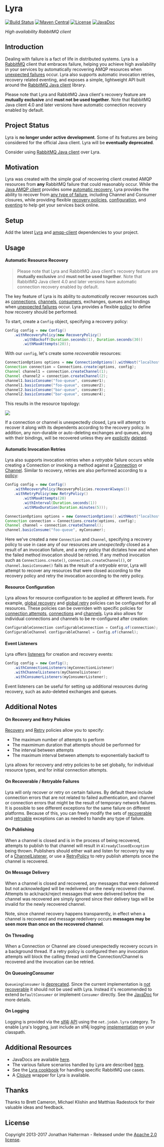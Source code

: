 # Lyra
[![Build Status](https://travis-ci.org/jhalterman/lyra.svg)](https://travis-ci.org/jhalterman/lyra)
[![Maven Central](https://maven-badges.herokuapp.com/maven-central/net.jodah/lyra/badge.svg)][maven] 
[![License](http://img.shields.io/:license-apache-brightgreen.svg)](http://www.apache.org/licenses/LICENSE-2.0.html)
[![JavaDoc](http://javadoc-badge.appspot.com/net.jodah/lyra.svg?label=javadoc)](https://jodah.net/lyra/javadoc)

*High availability RabbitMQ client*

## Introduction

Dealing with failure is a fact of life in distributed systems. Lyra is a [RabbitMQ](http://www.rabbitmq.com/) client that embraces failure, helping you achieve high availability in your services by automatically recovering AMQP resources when [unexpected failures][failure-scenarios] occur. Lyra also supports automatic invocation retries, recovery related eventing, and exposes a simple, lightweight API built around the [RabbitMQ Java client][java-client] library.

Please note that Lyra and RabbitMQ Java client's recovery feature are **mutually exclusive** and **must not be used together**.
Note that RabbitMQ Java client 4.0 and later versions have automatic connection recovery enabled by default.


## Project Status

Lyra is **no longer under active development**. Some of its features are being considered for
the official Java client. Lyra will be **eventually deprecated**.

Consider using [RabbitMQ Java client][java-client] over Lyra.


## Motivation

Lyra was created with the simple goal of recovering client created AMQP resources from **any** RabbitMQ failure that could reasonably occur. While the [Java AMQP client][java-client] provides some [automatic recovery](http://www.rabbitmq.com/api-guide.html#recovery), Lyra provides the ability to recover from [any type of failure][failure-scenarios], including Channel and Consumer closures, while providing flexible [recovery policies][recovery-policy], [configuration][config], and [eventing] to help get your services back online.

## Setup

Add the latest [Lyra](http://search.maven.org/#search%7Cga%7C1%7Cg%3A%22net.jodah%22%20a%3A%22lyra%22) and [amqp-client] dependencies to your project.

## Usage

#### Automatic Resource Recovery

> Please note that Lyra and RabbitMQ Java client's recovery feature are **mutually exclusive** and **must not be used together**.
> Note that RabbitMQ Java client 4.0 and later versions have automatic connection recovery enabled by default.

The key feature of Lyra is its ability to *automatically* recover resources such as [connections][Connection], [channels][Channel], [consumers][Consumer], exchanges, queues and bindings when [unexpected failures][failure-scenarios] occur. Lyra provides a flexible [policy][recovery-policy] to define how recovery should be performed.

To start, create a `Config` object, specifying a recovery policy:

```java
Config config = new Config()
	.withRecoveryPolicy(new RecoveryPolicy()
	    .withBackoff(Duration.seconds(1), Duration.seconds(30))
	    .withMaxAttempts(20));
```

With our `config`, let's create some *recoverable* resources:

```java
ConnectionOptions options = new ConnectionOptions().withHost("localhost");
Connection connection = Connections.create(options, config);
Channel channel1 = connection.createChannel(1);
Channel channel2 = connection.createChannel(2);
channel1.basicConsume("foo-queue", consumer1);
channel1.basicConsume("foo-queue", consumer2);
channel2.basicConsume("bar-queue", consumer3);
channel2.basicConsume("bar-queue", consumer4);
```

This results in the resource topology:

<img src="https://raw.github.com/jhalterman/lyra/gh-pages/assets/img/rabbit-graph.png"/>

If a connection or channel is unexpectedly closed, Lyra will attempt to recover it along with its dependents according to the recovery policy. In addition, any non-durable or auto-deleting exchanges and queues, along with their bindings, will be recovered unless they are [explicitly][exchange-deletion] [deleted][queue-deletion].

#### Automatic Invocation Retries

Lyra also supports invocation retries when a *retryable* failure occurs while creating a Connection or invoking a method against a [Connection] or [Channel]. Similar to recovery, retries are also performed according to a [policy][retry-policy]:

```java
Config config = new Config()
	.withRecoveryPolicy(RecoveryPolicies.recoverAlways())
	.withRetryPolicy(new RetryPolicy()
		.withMaxAttempts(20)
		.withInterval(Duration.seconds(1))
		.withMaxDuration(Duration.minutes(5)));

ConnectionOptions options = new ConnectionOptions().withHost("localhost");
Connection connection = Connections.create(options, config);
Channel channel = connection.createChannel();
channel.basicConsume("foo-queue", myConsumer);
```

Here we've created a new `Connection` and `Channel`, specifying a recovery policy to use in case any of our resources are *unexpectedly* closed as a result of an invocation failure, and a retry policy that dictates how and when the failed method invocation should be retried. If any method invocation such as `Connections.create()`, `connection.createChannel()`, or `channel.basicConsume()` fails as the result of a *retryable* error, Lyra will attempt to recover any resources that were closed according to the recovery policy and retry the invocation according to the retry policy.

#### Resource Configuration

Lyra allows for resource configuration to be applied at different levels. For example, [global recovery][global-recovery] and [global retry][global-retry] policies can be configured for all resources. These policies can be overriden with specific policies for [connection attempts][connect-retry], [connections][connection-config] and [channels][channel-config]. Lyra also allows for individual connections and channels to be re-configured after creation:

```java
ConfigurableConnection configurableConnection = Config.of(connection);
ConfigurableChannel configurableChannel = Config.of(channel);
```

#### Event Listeners

Lyra offers [listeners](http://jodah.net/lyra/javadoc/net/jodah/lyra/event/package-summary.html) for creation and recovery events:

```java
Config config = new Config();
	.withConnectionListeners(myConnectionListener)
	.withChannelListeners(myChannelListener)
	.withConsumerListeners(myConsumerListener);
```

Event listeners can be useful for setting up additional resources during recovery, such as auto-deleted exchanges and queues.


## Additional Notes

#### On Recovery and Retry Policies

[Recovery][recovery-policy] and [Retry][retry-policy] policies allow you to specify:

* The maximum number of attempts to perform
* The maxmimum duration that attempts should be performed for
* The interval between attempts
* The maximum interval between attempts to exponentially backoff to

Lyra allows for recovery and retry policies to be set globally, for individual resource types, and for initial connection attempts.

#### On Recoverable / Retryable Failures

Lyra will only recover or retry on certain failures. By default these include connection errors that are not related to failed authentication, and channel or connection errors that might be the result of temporary network failures. It is possible to see different exceptions for the same failure on different platforms. Because of this, you can freely modify the sets of [recoverable][recoverable-exceptions] and [retryable][retryable-exceptions] exceptions can as needed to handle any type of failure.

#### On Publishing

When a channel is closed and is in the process of being recovered, attempts to publish to that channel will result in `AlreadyClosedException` being thrown. Publishers should either wait and listen for recovery by way of a [ChannelListener][channel-listener], or use a [RetryPolicy][retry-policy] to retry publish attempts once the channel is recovered. 

#### On Message Delivery

When a channel is closed and recovered, any messages that were delivered but not acknowledged will be redelivered on the newly recovered channel. Attempts to ack/nack/reject messages that were delivered before the channel was recovered are simply ignored since their delivery tags will be invalid for the newly recovered channel. 

Note, since channel recovery happens transparently, in effect when a channel is recovered and message redelivery occurs **messages may be seen more than once on the recovered channel**.

#### On Threading

When a Connection or Channel are closed unexpectedly recovery occurs in a background thread. If a retry policy is configured then any invocation attempts will block the calling thread until the Connection/Channel is recovered and the invocation can be retried.

#### On QueueingConsumer

`QueueingConsumer` is [deprecated][queueing-consumer-javadoc]. Since the current implementation is [not recoverable](https://github.com/rabbitmq/rabbitmq-java-client/blob/master/src/com/rabbitmq/client/QueueingConsumer.java#L198) it should not be used with Lyra. Instead it's recommended to extend `DefaultConsumer` or implement `Consumer` directly. See the [JavaDoc][queueing-consumer-javadoc] for more details.

#### On Logging

Logging is provided via the [slf4j](http://www.slf4j.org/) [API](http://www.slf4j.org/apidocs/index.html) using the `net.jodah.lyra` category. To enable Lyra's logging, just include an slf4j logging [implementation](http://www.slf4j.org/manual.html#swapping) on your classpath.

## Additional Resources

* JavaDocs are available [here](https://jodah.net/lyra/javadoc).
* The various failure scenarios handled by Lyra are described [here][failure-scenarios].
* See the [Lyra cookbook][cookbook] for handling specific RabbitMQ use cases.
* A [Clojure][kithara] wrapper for Lyra is available.

## Thanks

Thanks to Brett Cameron, Michael Klishin and Matthias Radestock for their valuable ideas and feedback.

## License

Copyright 2013-2017 Jonathan Halterman - Released under the [Apache 2.0 license](http://www.apache.org/licenses/LICENSE-2.0.html).

[java-client]: http://www.rabbitmq.com/java-client.html
[Connection]: http://www.rabbitmq.com/releases/rabbitmq-java-client/current-javadoc/com/rabbitmq/client/Connection.html
[Channel]: http://www.rabbitmq.com/releases/rabbitmq-java-client/current-javadoc/com/rabbitmq/client/Channel.html
[Consumer]: http://www.rabbitmq.com/releases/rabbitmq-java-client/current-javadoc/com/rabbitmq/client/Consumer.html
[amqp-client]: http://search.maven.org/#search%7Cga%7C1%7Ca%3A%22amqp-client%22
[before-consumer-recovery]: http://jodah.net/lyra/javadoc/net/jodah/lyra/event/ConsumerListener.html#onBeforeRecovery(com.rabbitmq.client.Consumer%2C%20com.rabbitmq.client.Channel)
[connect-retry]: http://jodah.net/lyra/javadoc/net/jodah/lyra/config/Config.html#withConnectRetryPolicy-net.jodah.lyra.config.RetryPolicy-
[global-recovery]: http://jodah.net/lyra/javadoc/net/jodah/lyra/config/Config.html#withRecoveryPolicy-net.jodah.lyra.config.RecoveryPolicy-
[global-retry]: http://jodah.net/lyra/javadoc/net/jodah/lyra/config/Config.html#withRetryPolicy-net.jodah.lyra.config.RetryPolicy-
[config]: http://jodah.net/lyra/javadoc/net/jodah/lyra/config/Config.html
[channel-listener]: http://jodah.net/lyra/javadoc/net/jodah/lyra/event/ChannelListener.html
[connection-config]: http://jodah.net/lyra/javadoc/net/jodah/lyra/config/ConnectionConfig.html
[channel-config]: http://jodah.net/lyra/javadoc/net/jodah/lyra/config/ChannelConfig.html
[consumer-config]: http://jodah.net/lyra/javadoc/net/jodah/lyra/config/ConsumerConfig.html
[recovery-policy]: http://jodah.net/lyra/javadoc/net/jodah/lyra/config/RecoveryPolicy.html
[retry-policy]: http://jodah.net/lyra/javadoc/net/jodah/lyra/config/RetryPolicy.html
[eventing]: http://jodah.net/lyra/javadoc/net/jodah/lyra/event/package-summary.html
[cookbook]: https://github.com/jhalterman/lyra/wiki/Lyra-Cookbook
[failure-scenarios]: https://github.com/jhalterman/lyra/wiki/Failure-Scenarios
[queueing-consumer-javadoc]: http://www.rabbitmq.com/releases/rabbitmq-java-client/v3.3.1/rabbitmq-java-client-javadoc-3.3.1/com/rabbitmq/client/QueueingConsumer.html
[recoverable-exceptions]: http://jodah.net/lyra/javadoc/net/jodah/lyra/config/Config.html#getRecoverableExceptions--
[retryable-exceptions]: http://jodah.net/lyra/javadoc/net/jodah/lyra/config/Config.html#getRetryableExceptions--
[exchange-deletion]: http://www.rabbitmq.com/releases/rabbitmq-java-client/current-javadoc/com/rabbitmq/client/Channel.html#exchangeDelete(java.lang.String)
[queue-deletion]: http://www.rabbitmq.com/releases/rabbitmq-java-client/current-javadoc/com/rabbitmq/client/Channel.html#queueDelete(java.lang.String)
[kithara]: https://github.com/xsc/kithara
[maven]: https://maven-badges.herokuapp.com/maven-central/net.jodah/lyra
